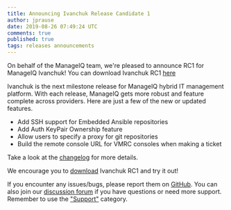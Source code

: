 ```yaml
---
title: Announcing Ivanchuk Release Candidate 1
author: jprause
date: 2019-08-26 07:49:24 UTC
comments: true
published: true
tags: releases announcements
---
```


On behalf of the ManageIQ team, we're pleased to announce RC1 for ManageIQ Ivanchuk! You can download Ivanchuk RC1 [here](http://manageiq.org/download/)

Ivanchuk is the next milestone release for ManageIQ hybrid IT management platform. With each release, ManageIQ gets more robust and feature complete across providers. Here are just a few of the new or updated features.

* Add SSH support for Embedded Ansible repositories
* Add Auth KeyPair Ownership feature
* Allow users to specify a proxy for git repositories
* Build the remote console URL for VMRC consoles when making a ticket

Take a look at the [changelog](https://github.com/ManageIQ/manageiq/blob/ivanchuk/CHANGELOG.md/) for more details.

We encourage you to [download](http://manageiq.org/download/) Ivanchuk RC1 and try it out!


If you encounter any issues/bugs, please report them on [GitHub](https://github.com/ManageIQ/manageiq/issues). You can also join our [discussion forum](http://talk.manageiq.org/) if you have questions or need more support. Remember to use the ["Support"](http://talk.manageiq.org/c/support) category.
